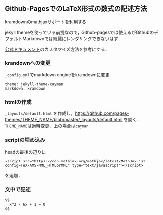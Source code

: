 ## Github-PagesでのLaTeX形式の数式の記述方法

kramdownのmathjaxサポートを利用する

jekyll themeを使っている前提なので，Github-pagesでは使えるがGithubのデフォルトMarkdownでは綺麗にレンダリングできないはず．

[公式ドキュメント](https://help.github.com/articles/customizing-css-and-html-in-your-jekyll-theme/)のカスタマイズ方法を参考にする．


### krandownへの変更
```_config.yml```でmarkdown engineをkramdownに変更

```
theme: jekyll-theme-cayman
markdown: kramdown
```

### htmlの作成
```_layouts/default.html```
を作成し，https://github.com/pages-themes/THEME_NAME/blob/master/_layouts/default.html を開く．
```THEME_NAME```は適時変更．上の場合は```cayman```

### scriptの埋め込み
headの最後の辺りに

```
<script src="https://cdn.mathjax.org/mathjax/latest/MathJax.js?config=TeX-AMS-MML_HTMLorMML" type="text/javascript"></script>
```

を追加．

### 文中で記述

```
$$
  x^2 - 6x + 1 = 0
$$
```





